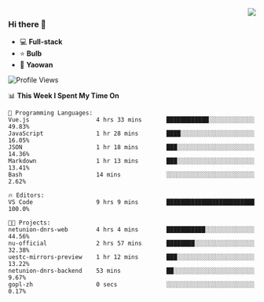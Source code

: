 <img  align="right" src="https://github-readme-stats.vercel.app/api?username=LolipopJ&show_icons=true&count_private=true&hide_title=true&include_all_commits=true&theme=vue">

### Hi there 👋

- :computer: **Full-stack**
- :star: **Bulb**
- :pill: **Yaowan**

<!--START_SECTION:waka-->
![Profile Views](http://img.shields.io/badge/Profile%20Views-3-blue)

📊 **This Week I Spent My Time On** 

```text
💬 Programming Languages: 
Vue.js                   4 hrs 33 mins       ████████████░░░░░░░░░░░░░   49.83% 
JavaScript               1 hr 28 mins        ████░░░░░░░░░░░░░░░░░░░░░   16.05% 
JSON                     1 hr 18 mins        ███░░░░░░░░░░░░░░░░░░░░░░   14.36% 
Markdown                 1 hr 13 mins        ███░░░░░░░░░░░░░░░░░░░░░░   13.41% 
Bash                     14 mins             ░░░░░░░░░░░░░░░░░░░░░░░░░   2.62%

🔥 Editors: 
VS Code                  9 hrs 9 mins        █████████████████████████   100.0%

🐱‍💻 Projects: 
netunion-dnrs-web        4 hrs 4 mins        ███████████░░░░░░░░░░░░░░   44.56% 
nu-official              2 hrs 57 mins       ████████░░░░░░░░░░░░░░░░░   32.38% 
uestc-mirrors-preview    1 hr 12 mins        ███░░░░░░░░░░░░░░░░░░░░░░   13.22% 
netunion-dnrs-backend    53 mins             ██░░░░░░░░░░░░░░░░░░░░░░░   9.67% 
gopl-zh                  0 secs              ░░░░░░░░░░░░░░░░░░░░░░░░░   0.17%

```


<!--END_SECTION:waka-->
